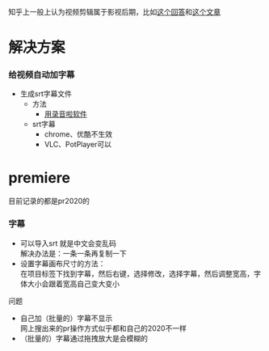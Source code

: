 知乎上一般上认为视频剪辑属于影视后期，比如[这个回答](https://www.zhihu.com/question/421233133/answer/1474155697)和[这个文章](https://zhuanlan.zhihu.com/p/128472107)





# 解决方案



### 给视频自动加字幕

- 生成srt字幕文件
  - 方法
    - [用录音啦软件](https://www.zhihu.com/question/309659872/answer/625943652)
  - srt字幕
    - chrome、优酷不生效
	- VLC、PotPlayer可以



# premiere

目前记录的都是pr2020的



### 字幕

- 可以导入srt 就是中文会变乱码  
  解决办法是：一条一条再复制一下
- 设置字幕画布尺寸的方法：  
  在项目标签下找到字幕，然后右键，选择修改，选择字幕，然后调整宽高，字体大小会跟着宽高自己变大变小

问题

- 自己加（批量的）字幕不显示  
  网上搜出来的pr操作方式似乎都和自己的2020不一样
- （批量的）字幕通过拖拽放大是会模糊的